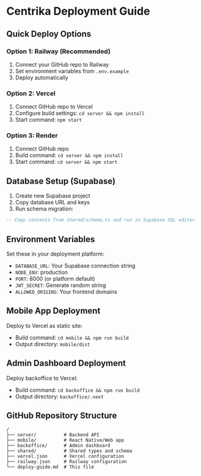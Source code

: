 # Centrika Deployment Guide

## Quick Deploy Options

### Option 1: Railway (Recommended)
1. Connect your GitHub repo to Railway
2. Set environment variables from `.env.example`
3. Deploy automatically

### Option 2: Vercel 
1. Connect GitHub repo to Vercel
2. Configure build settings: `cd server && npm install`
3. Start command: `npm start`

### Option 3: Render
1. Connect GitHub repo
2. Build command: `cd server && npm install`
3. Start command: `cd server && npm start`

## Database Setup (Supabase)

1. Create new Supabase project
2. Copy database URL and keys
3. Run schema migration:
```sql
-- Copy contents from shared/schema.ts and run in Supabase SQL editor
```

## Environment Variables

Set these in your deployment platform:
- `DATABASE_URL`: Your Supabase connection string
- `NODE_ENV`: production
- `PORT`: 8000 (or platform default)
- `JWT_SECRET`: Generate random string
- `ALLOWED_ORIGINS`: Your frontend domains

## Mobile App Deployment

Deploy to Vercel as static site:
- Build command: `cd mobile && npm run build`
- Output directory: `mobile/dist`

## Admin Dashboard Deployment

Deploy backoffice to Vercel:
- Build command: `cd backoffice && npm run build`
- Output directory: `backoffice/.next`

## GitHub Repository Structure
```
/
├── server/          # Backend API
├── mobile/          # React Native/Web app  
├── backoffice/      # Admin dashboard
├── shared/          # Shared types and schema
├── vercel.json      # Vercel configuration
├── railway.json     # Railway configuration
└── deploy-guide.md  # This file
```